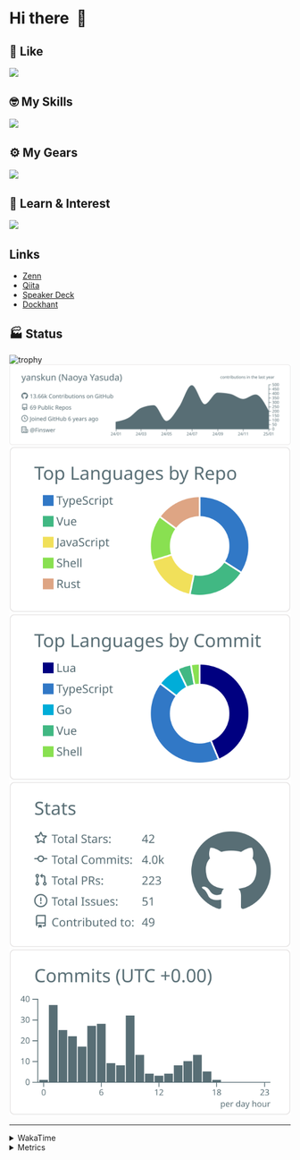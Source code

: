 # Hi there&nbsp; :wave:

## 💌 Like
<img src="https://go-skill-icons.vercel.app/api/icons?i=github" />

## 🤓 My Skills
<img src="https://go-skill-icons.vercel.app/api/icons?i=js,ts,vue,nuxtjs,react,nextjs,go,lua,git" />

## ⚙️ My Gears
<img src="https://go-skill-icons.vercel.app/api/icons?i=neovim,vscode,githubcopilot,alacritty,tmux" />

## 📖 Learn & Interest
<img src="https://go-skill-icons.vercel.app/api/icons?i=rust,deno,css,zig,playwright,githubactions,storybook,netlify,eslint" />

## Links
- [Zenn](https://zenn.dev/yanskun)
- [Qiita](https://qiita.com/yanskun)
- [Speaker Deck](https://speakerdeck.com/yanskun)
- [Dockhant](https://www.dockhunt.com/users/yanskun)

<!-- https://github.com/ryo-ma/github-profile-trophy -->

## 🏭 Status

<img src="https://github-profile-trophy.vercel.app/?username=yanskun&theme=onedark&row=1" alt="trophy">

<!-- https://github.com/vn7n24fzkq/github-profile-summary-cards -->
<picture>
  <source media="(prefers-color-scheme: dark)" srcset="https://raw.githubusercontent.com/yanskun/yanskun/master/profile-summary-card-output/nord_dark/0-profile-details.svg">
 <img src="https://raw.githubusercontent.com/yanskun/yanskun/master/profile-summary-card-output/default/0-profile-details.svg">
</picture>
<br>
<picture>
  <source media="(prefers-color-scheme: dark)" srcset="https://raw.githubusercontent.com/yanskun/yanskun/master/profile-summary-card-output/nord_dark/1-repos-per-language.svg">
 <img src="https://raw.githubusercontent.com/yanskun/yanskun/master/profile-summary-card-output/default/1-repos-per-language.svg">
</picture>
<picture>
  <source media="(prefers-color-scheme: dark)" srcset="https://raw.githubusercontent.com/yanskun/yanskun/master/profile-summary-card-output/nord_dark/2-most-commit-language.svg">
 <img src="https://raw.githubusercontent.com/yanskun/yanskun/master/profile-summary-card-output/default/2-most-commit-language.svg">
</picture>
<br>
<picture>
  <source media="(prefers-color-scheme: dark)" srcset="https://raw.githubusercontent.com/yanskun/yanskun/master/profile-summary-card-output/nord_dark/3-stats.svg">
 <img src="https://raw.githubusercontent.com/yanskun/yanskun/master/profile-summary-card-output/default/3-stats.svg">
</picture>
<picture>
  <source media="(prefers-color-scheme: dark)" srcset="https://raw.githubusercontent.com/yanskun/yanskun/master/profile-summary-card-output/nord_dark/4-productive-time.svg">
 <img src="https://raw.githubusercontent.com/yanskun/yanskun/master/profile-summary-card-output/default/4-productive-time.svg">
</picture>

---

<details>
  <summary>WakaTime</summary>
<!--START_SECTION:waka-->
![Code Time](http://img.shields.io/badge/Code%20Time-1%2C734%20hrs%2023%20mins-blue)

**🐱 My GitHub Data** 

> 📦 145.9 kB Used in GitHub's Storage 
 > 
> 💼 Opted to Hire
 > 
> 📜 128 Public Repositories 
 > 
> 🔑 4 Private Repositories 
 > 
**I'm an Early 🐤** 

```text
🌞 Morning                9741 commits        ████░░░░░░░░░░░░░░░░░░░░░   14.93 % 
🌆 Daytime                37026 commits       ██████████████░░░░░░░░░░░   56.73 % 
🌃 Evening                14885 commits       ██████░░░░░░░░░░░░░░░░░░░   22.81 % 
🌙 Night                  3612 commits        █░░░░░░░░░░░░░░░░░░░░░░░░   05.53 % 
```
📅 **I'm Most Productive on Tuesday** 

```text
Monday                   9508 commits        ████░░░░░░░░░░░░░░░░░░░░░   14.57 % 
Tuesday                  13855 commits       █████░░░░░░░░░░░░░░░░░░░░   21.23 % 
Wednesday                13178 commits       █████░░░░░░░░░░░░░░░░░░░░   20.19 % 
Thursday                 12582 commits       █████░░░░░░░░░░░░░░░░░░░░   19.28 % 
Friday                   10751 commits       ████░░░░░░░░░░░░░░░░░░░░░   16.47 % 
Saturday                 2152 commits        █░░░░░░░░░░░░░░░░░░░░░░░░   03.30 % 
Sunday                   3238 commits        █░░░░░░░░░░░░░░░░░░░░░░░░   04.96 % 
```


📊 **This Week I Spent My Time On** 

```text
🕑︎ Time Zone: Asia/Tokyo

💬 Programming Languages: 
TypeScript               19 hrs 38 mins      ████████████████████░░░░░   81.17 % 
Zig                      1 hr 26 mins        █░░░░░░░░░░░░░░░░░░░░░░░░   05.94 % 
Markdown                 1 hr 8 mins         █░░░░░░░░░░░░░░░░░░░░░░░░   04.74 % 
Protocol Buffer          21 mins             ░░░░░░░░░░░░░░░░░░░░░░░░░   01.48 % 
Other                    20 mins             ░░░░░░░░░░░░░░░░░░░░░░░░░   01.43 % 

🔥 Editors: 
Neovim                   24 hrs 6 mins       █████████████████████████   99.68 % 
VS Code                  4 mins              ░░░░░░░░░░░░░░░░░░░░░░░░░   00.32 % 

💻 Operating System: 
Mac                      24 hrs 11 mins      █████████████████████████   100.00 % 
```


 Last Updated on 20/01/2025 06:21:08 UTC
<!--END_SECTION:waka-->
</details>

<details>
  <summary>Metrics</summary>
  <img src="https://github.com/yanskun/yanskun/blob/main/github-metrics.svg" alt="Metrics">
</details>

